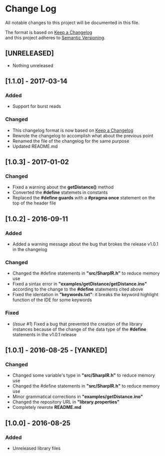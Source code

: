 # Change Log  
All notable changes to this project will be documented in this file.  
  
The format is based on [Keep a Changelog](http://keepachangelog.com/)  
and this project adheres to [Semantic Versioning](http://semver.org/).  
  
## [UNRELEASED]  
- Nothing unreleased

## [1.1.0] - 2017-03-14  
### Added  
- Support for burst reads  

### Changed  
- This changelog format is now based on [Keep a Changelog](http://keepachangelog.com/)  
- Rewrote the changelog to accomplish what about the previous point  
- Renamed the file of the changelog for the same purpose
- Updated README.md  
  
## [1.0.3] - 2017-01-02  
### Changed  
- Fixed a warning about the **getDistance()** method    
- Converted the **#define** statemets in constants  
- Replaced the **#define guards** with a **#pragma once** statement on the top of the header file  
  
## [1.0.2] - 2016-09-11  
### Added  
- Added a warning message about the bug that brokes the release v1.0.1 in the changelog  

### Changed  
- Changed the #define statements in **"src/SharpIR.h"** to reduce memory use  
- Fixed a sintax error in **"examples/getDistance/getDistance.ino"** according to the change to the **#define** statements cited above  
- Fixed the identation in **"keywords.txt"**: it breaks the keyword highlight function of the IDE for some keywords   

### Fixed
- (*Issue #1*) Fixed a bug that prevented the creation of the library instances 
	because of the change of the data type of the **#define** statements in the v1.0.1 release  

## [1.0.1] - 2016-08-25 - [YANKED]
### Changed  
- Changed some variable's type in **"src/SharpIR.h"** to reduce memory use  
- Changed the #define statements in **"src/SharpIR.h"** to reduce memory use  
- Minor grammatical corrections in **"examples/getDistance.ino"**  
- Changed the repository URL in **"library.properties"**  
- Completely rewrote **README.md**    

## [1.0.0] - 2016-08-25  
### Added  
- Unreleased library files